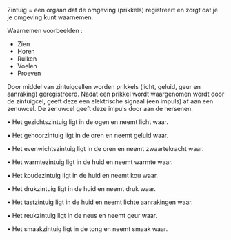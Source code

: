Zintuig = een orgaan dat de omgeving (prikkels) registreert en zorgt dat je je omgeving kunt waarnemen.

Waarnemen voorbeelden :
-	Zien
-	Horen
-	Ruiken
-	Voelen
-	Proeven
  
Door middel van zintuigcellen worden prikkels (licht, geluid, geur en aanraking) geregistreerd. Nadat een prikkel wordt waargenomen wordt door de zintuigcel, geeft deze een elektrische signaal (een impuls) af aan een zenuwcel. De zenuwcel geeft deze impuls door aan de hersenen. 

•	Het gezichtszintuig ligt in de ogen en neemt licht waar.

•	Het gehoorzintuig ligt in de oren en neemt geluid waar.

•	Het evenwichtszintuig ligt in de oren en neemt zwaartekracht waar.

•	Het warmtezintuig ligt in de huid en neemt warmte waar.

•	Het koudezintuig ligt in de huid en neemt kou waar.

•	Het drukzintuig ligt in de huid en neemt druk waar.

•	Het tastzintuig ligt in de huid en neemt lichte aanrakingen waar.

•	Het reukzintuig ligt in de neus en neemt geur waar.

•	Het smaakzintuig ligt in de tong en neemt smaak waar. 

